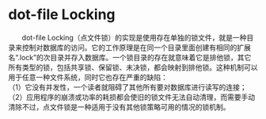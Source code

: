 # dot-file Locking
&nbsp;&nbsp;&nbsp;&nbsp;&nbsp;&nbsp;&nbsp;dot-file Locking（点文件锁）的实现是使用存在单独的锁文件，就是一种目录来控制对数据库的访问。它的工作原理是在同一个目录里面创建有相同的扩展名“.lock”的次目录并存入数据库。一个锁目录的存在就意味着它是排他锁，其它所有类型的锁，包括共享锁、保留锁、未决锁，都会映射到排他锁。这种机制可以用于任意一种文件系统，同时它也存在严重的缺陷：<br>
（1）它没有并发性，一个读者就阻碍了其他所有要对数据库进行读写的连接；<br>
（2）应用程序的崩溃或功率的耗损都会使旧的锁文件无法自动清理，而需要手动清除不过，点文件锁是一种适用于没有其他锁策略可用的情况的锁机制。
